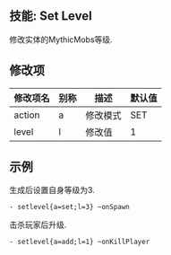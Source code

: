 技能: Set Level
--------------------------

修改实体的MythicMobs等级.

修改项
----------

| 修改项名 | 别称    | 描述                                                                                                    | 默认值 |
|-----------|------------|----------------------------------------------------------------------------------------------------------------|---------------|
| action    | a       | 修改模式           | SET           |
| level     | l       | 修改值 | 1             |

示例
--------

生成后设置自身等级为3.

    - setlevel{a=set;l=3} ~onSpawn

击杀玩家后升级.

    - setlevel{a=add;l=1} ~onKillPlayer
